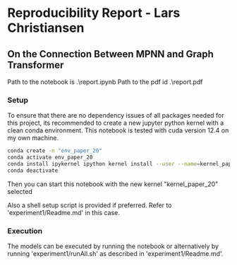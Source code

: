 # Reproducibility Report - Lars Christiansen
## On the Connection Between MPNN and Graph Transformer

Path to the notebook is .\report.ipynb
Path to the pdf id .\report.pdf

### Setup

To ensure that there are no dependency issues of all packages needed for this project, its recommended to create a new jupyter python kernel with a clean conda environment. This notebook is tested with cuda version 12.4 on my own machine.

```bash
conda create -n "env_paper_20"
conda activate env_paper_20 
conda install ipykernel ipython kernel install --user --name=kernel_paper_20 
conda deactivate 
```

Then you can start this notebook with the new kernel "kernel_paper_20" selected

Also a shell setup script is provided if preferred. Refer to 'experiment1/Readme.md' in this case.

### Execution

The models can be executed by running the notebook or alternatively by running 'experiment1/runAll.sh' as described in 'experiment1/Readme.md'.